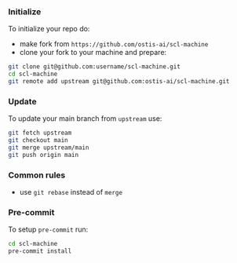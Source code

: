 ### Initialize
To initialize your repo do:

  * make fork from `https://github.com/ostis-ai/scl-machine`
  * clone your fork to your machine and prepare:
  ```sh
  git clone git@github.com:username/scl-machine.git
  cd scl-machine
  git remote add upstream git@github.com:ostis-ai/scl-machine.git
  ```

### Update
To update your main branch from `upstream` use:
```sh
git fetch upstream
git checkout main
git merge upstream/main
git push origin main
```

### Common rules
  * use `git rebase` instead of `merge`

### Pre-commit
To setup `pre-commit` run:
```sh
cd scl-machine
pre-commit install
```

